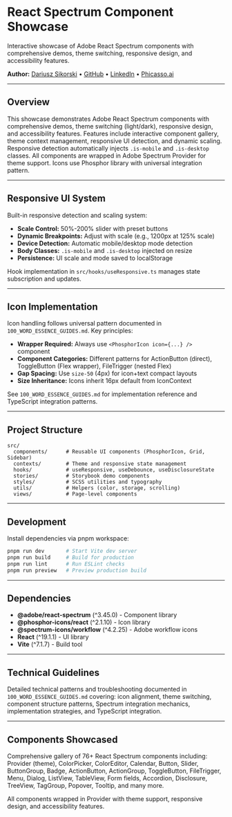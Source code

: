 # React Spectrum Component Showcase

Interactive showcase of Adobe React Spectrum components with comprehensive demos, theme switching, responsive design, and accessibility features.

**Author:** [Dariusz Sikorski](https://dariuszsikorski.pl/) • [GitHub](https://github.com/dariuszsikorski) • [LinkedIn](https://www.linkedin.com/in/dariusz-sikorski-56281b3a/) • [Phicasso.ai](https://phicasso.ai/)

---

## Overview

This showcase demonstrates Adobe React Spectrum components with comprehensive demos, theme switching (light/dark), responsive design, and accessibility features. Features include interactive component gallery, theme context management, responsive UI detection, and dynamic scaling. Responsive detection automatically injects `.is-mobile` and `.is-desktop` classes. All components are wrapped in Adobe Spectrum Provider for theme support. Icons use Phosphor library with universal integration pattern.

---

## Responsive UI System

Built-in responsive detection and scaling system:

- **Scale Control:** 50%-200% slider with preset buttons
- **Dynamic Breakpoints:** Adjust with scale (e.g., 1200px at 125% scale)
- **Device Detection:** Automatic mobile/desktop mode detection
- **Body Classes:** `.is-mobile` and `.is-desktop` injected on resize
- **Persistence:** UI scale and mode saved to localStorage

Hook implementation in `src/hooks/useResponsive.ts` manages state subscription and updates.

---

## Icon Implementation

Icon handling follows universal pattern documented in `100_WORD_ESSENCE_GUIDES.md`. Key principles:

- **Wrapper Required:** Always use `<PhosphorIcon icon={...} />` component
- **Component Categories:** Different patterns for ActionButton (direct), ToggleButton (Flex wrapper), FileTrigger (nested Flex)
- **Gap Spacing:** Use `size-50` (4px) for icon+text compact layouts
- **Size Inheritance:** Icons inherit 16px default from IconContext

See `100_WORD_ESSENCE_GUIDES.md` for implementation reference and TypeScript integration patterns.

---

## Project Structure

```
src/
  components/      # Reusable UI components (PhosphorIcon, Grid, Sidebar)
  contexts/        # Theme and responsive state management
  hooks/           # useResponsive, useDebounce, useDisclosureState
  stories/         # Storybook demo components
  styles/          # SCSS utilities and typography
  utils/           # Helpers (color, storage, scrolling)
  views/           # Page-level components
```

---

## Development

Install dependencies via pnpm workspace:

```bash
pnpm run dev       # Start Vite dev server
pnpm run build     # Build for production
pnpm run lint      # Run ESLint checks
pnpm run preview   # Preview production build
```

---

## Dependencies

- **@adobe/react-spectrum** (^3.45.0) - Component library
- **@phosphor-icons/react** (^2.1.10) - Icon library
- **@spectrum-icons/workflow** (^4.2.25) - Adobe workflow icons
- **React** (^19.1.1) - UI library
- **Vite** (^7.1.7) - Build tool

---

## Technical Guidelines

Detailed technical patterns and troubleshooting documented in `100_WORD_ESSENCE_GUIDES.md` covering: icon alignment, theme switching, component structure patterns, Spectrum integration mechanics, implementation strategies, and TypeScript integration.

---

## Components Showcased

Comprehensive gallery of 76+ React Spectrum components including: Provider (theme), ColorPicker, ColorEditor, Calendar, Button, Slider, ButtonGroup, Badge, ActionButton, ActionGroup, ToggleButton, FileTrigger, Menu, Dialog, ListView, TableView, Form fields, Accordion, Disclosure, TreeView, TagGroup, Popover, Tooltip, and many more.

All components wrapped in Provider with theme support, responsive design, and accessibility features.
